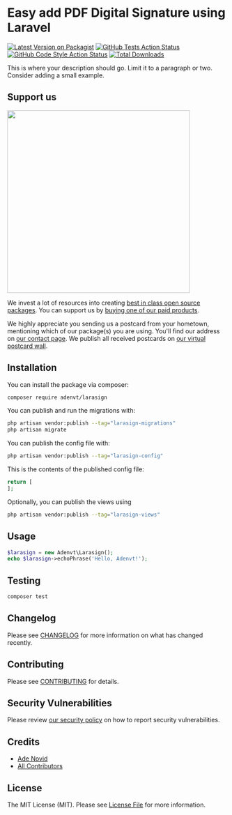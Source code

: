 # Easy add PDF Digital Signature using Laravel

[![Latest Version on Packagist](https://img.shields.io/packagist/v/adenvt/larasign.svg?style=flat-square)](https://packagist.org/packages/adenvt/larasign)
[![GitHub Tests Action Status](https://img.shields.io/github/actions/workflow/status/adenvt/larasign/run-tests.yml?branch=main&label=tests&style=flat-square)](https://github.com/adenvt/larasign/actions?query=workflow%3Arun-tests+branch%3Amain)
[![GitHub Code Style Action Status](https://img.shields.io/github/actions/workflow/status/adenvt/larasign/fix-php-code-style-issues.yml?branch=main&label=code%20style&style=flat-square)](https://github.com/adenvt/larasign/actions?query=workflow%3A"Fix+PHP+code+style+issues"+branch%3Amain)
[![Total Downloads](https://img.shields.io/packagist/dt/adenvt/larasign.svg?style=flat-square)](https://packagist.org/packages/adenvt/larasign)

This is where your description should go. Limit it to a paragraph or two. Consider adding a small example.

## Support us

[<img src="https://github-ads.s3.eu-central-1.amazonaws.com/larasign.jpg?t=1" width="419px" />](https://spatie.be/github-ad-click/larasign)

We invest a lot of resources into creating [best in class open source packages](https://spatie.be/open-source). You can support us by [buying one of our paid products](https://spatie.be/open-source/support-us).

We highly appreciate you sending us a postcard from your hometown, mentioning which of our package(s) you are using. You'll find our address on [our contact page](https://spatie.be/about-us). We publish all received postcards on [our virtual postcard wall](https://spatie.be/open-source/postcards).

## Installation

You can install the package via composer:

```bash
composer require adenvt/larasign
```

You can publish and run the migrations with:

```bash
php artisan vendor:publish --tag="larasign-migrations"
php artisan migrate
```

You can publish the config file with:

```bash
php artisan vendor:publish --tag="larasign-config"
```

This is the contents of the published config file:

```php
return [
];
```

Optionally, you can publish the views using

```bash
php artisan vendor:publish --tag="larasign-views"
```

## Usage

```php
$larasign = new Adenvt\Larasign();
echo $larasign->echoPhrase('Hello, Adenvt!');
```

## Testing

```bash
composer test
```

## Changelog

Please see [CHANGELOG](CHANGELOG.md) for more information on what has changed recently.

## Contributing

Please see [CONTRIBUTING](CONTRIBUTING.md) for details.

## Security Vulnerabilities

Please review [our security policy](../../security/policy) on how to report security vulnerabilities.

## Credits

- [Ade Novid](https://github.com/adenvt)
- [All Contributors](../../contributors)

## License

The MIT License (MIT). Please see [License File](LICENSE.md) for more information.
